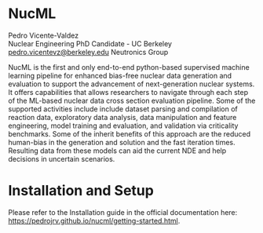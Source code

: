 # NucML

Pedro Vicente-Valdez\
Nuclear Engineering PhD Candidate - UC Berkeley \
pedro.vicentevz@berkeley.edu
Neutronics Group



NucML is the first and only end-to-end python-based supervised machine learning pipeline for enhanced bias-free nuclear data generation and evaluation to support the advancement of next-generation nuclear systems. It offers capabilities that allows researchers to navigate through each step of the ML-based nuclear data cross section evaluation pipeline. Some of the supported activities include include dataset parsing and compilation of reaction data, exploratory data analysis, data manipulation and feature engineering, model training and evaluation, and validation via criticality benchmarks. Some of the inherit benefits of this approach are the reduced human-bias in the generation and solution and the fast iteration times. Resulting data from these models can aid the current NDE and help decisions in uncertain scenarios.


# Installation and Setup

Please refer to the Installation guide in the official documentation here: https://pedrojrv.github.io/nucml/getting-started.html.


<!-- cd C:\Users\Pedro\Desktop\nucml\sphinx
sphinx-apidoc -f -o source ../nucml/
sphinx-build source ../html/
make html -->